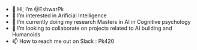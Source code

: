 - 👋 Hi, I’m @EshwarPk
- 👀 I’m interested in Arificial Intelligence 
- 🌱 I’m currently doing my research Masters in AI in Cognitive psychology 
- 💞️ I’m looking to collaborate on projects related to AI building and Humanoids
- 📫 How to reach me out on Slack : Pk420

<!---
DantePk420/DantePk420 is a ✨ special ✨ repository because its `README.md` (this file) appears on your GitHub profile.
You can click the Preview link to take a look at your changes.
--->
